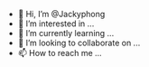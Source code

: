 - 👋 Hi, I’m @Jackyphong
- 👀 I’m interested in ...
- 🌱 I’m currently learning ...
- 💞️ I’m looking to collaborate on ...
- 📫 How to reach me ...

<!---
Jackyphong/Jackyphong is a ✨ special ✨ repository because its `README.md` (this file) appears on your GitHub profile.
You can click the Preview link to take a look at your changes.
--->
